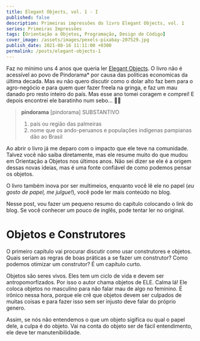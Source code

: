 ```yaml
---
title: Elegant Objects, vol. 1 - I
published: false
description: Primeiras impressões do livro Elegant Objects, vol. 1 
series: Primeiras Impressões
tags: [Orientação a Objetos, Programação, Design de Código]
cover_image: /assets/images/pexels-pixabay-207529.jpg
publish_date: 2021-08-16 11:11:00 +0300
permalink: /posts/elegant-objects-1
---
```


Faz no mínimo uns 4 anos que queria ler [Elegant Objects](https://www.elegantobjects.org/). O livro não é acessível ao povo de Pindorama* por causa das politicas economicas da última decada. Mas eu não quero discutir como o dolar alto faz bem para o agro-negócio e para quem quer fazer freela na gringa, e faz um mau danado pro resto inteiro do país. Mas esse ano tomei coragem e comprei! E depois encontrei ele baratinho num sebo... 🤦‍♂️

> **pindorama**
> [pindorama]
> SUBSTANTIVO
> 1. país ou região das palmeiras
> 2. nome que os ando-peruanos e populações indígenas pampianas dão ao Brasil

Ao abrir o livro já me deparo com o impacto que ele teve na comunidade. Talvez você não saiba diretamente, mas ele resume muito do que mudou em Orientação a Objetos nos últimos anos. Não sei dizer se ele é a origem dessas novas ideias, mas é uma fonte confiável de como podemos pensar os objetos.

O livro também inova por ser multimeios, enquanto você lê ele no papel (_eu gosto de papel, me julgue!_), você pode ler mais conteúdo no blog. 

Nesse post, vou fazer um pequeno resumo do capítulo colocando o link do blog. Se você conhecer um pouco de inglês, pode tentar ler no original. 

# Objetos e Construtores

O primeiro capítulo vai procurar discutir como usar construtores e objetos. Quais seriam as regras de boas práticas a se fazer um construtor? Como podemos otimizar um construtor? É um capítulo curto.

Objetos são seres vivos. Eles tem um ciclo de vida e devem ser antropomorfizados. Por isso o autor chama objetos de ELE. Calma lá! Ele coloca objetos no masculino para não falar mau de algo no feminino. É irônico nessa hora, porque ele crê que objetos devem ser culpados de muitas coisas e para fazer isso sem ser injusto deve falar do próprio genero. 

Assim, se nós não entendemos o que um objeto sigifica ou qual o papel dele, a culpa é do objeto. Vai na conta do objeto ser de fácil entendimento, ele deve ter manutenibilidade. 

